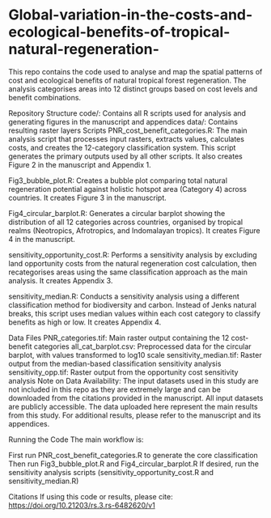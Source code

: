 # Global-variation-in-the-costs-and-ecological-benefits-of-tropical-natural-regeneration-
This repo contains the code used to analyse and map the spatial patterns of  cost and ecological benefits of natural tropical forest regeneration. The analysis categorises areas into 12 distinct groups based on cost levels and benefit combinations.

Repository Structure
code/: Contains all R scripts used for analysis and generating figures in the manuscript and appendices
data/: Contains resulting raster layers
Scripts
PNR_cost_benefit_categories.R: The main analysis script that processes input rasters, extracts values, calculates costs, and creates the 12-category classification system. This script generates the primary outputs used by all other scripts. It also creates Figure 2 in the manuscript and Appendix 1.

Fig3_bubble_plot.R: Creates a bubble plot comparing total natural regeneration potential against holistic hotspot area (Category 4) across countries. It creates Figure 3 in the manuscript.

Fig4_circular_barplot.R: Generates a circular barplot showing the distribution of all 12 categories across countries, organised by tropical realms (Neotropics, Afrotropics, and Indomalayan tropics). It creates Figure 4 in the manuscript.

sensitivity_opportunity_cost.R: Performs a sensitivity analysis by excluding land opportunity costs from the natural regeneration cost calculation, then recategorises areas using the same classification approach as the main analysis. It creates Appendix 3.

sensitivity_median.R: Conducts a sensitivity analysis using a different classification method for biodiversity and carbon. Instead of Jenks natural breaks, this script uses median values within each cost category to classify benefits as high or low. It creates Appendix 4.

Data Files
PNR_categories.tif: Main raster output containing the 12 cost-benefit categories
all_cat_barplot.csv: Preprocessed data for the circular barplot, with values transformed to log10 scale
sensitivity_median.tif: Raster output from the median-based classification sensitivity analysis
sensitivity_opp.tif: Raster output from the opportunity cost sensitivity analysis
Note on Data Availability: The input datasets used in this study are not included in this repo as they are extremely large and can be downloaded from the citations provided in the manuscript. All input datasets are publicly accessible. The data uploaded here represent the main results from this study. For additional results, please refer to the manuscript and its appendices.

Running the Code
The main workflow is:

First run PNR_cost_benefit_categories.R to generate the core classification
Then run Fig3_bubble_plot.R and Fig4_circular_barplot.R
If desired, run the sensitivity analysis scripts (sensitivity_opportunity_cost.R and sensitivity_median.R)

Citations
If using this code or results, please cite: https://doi.org/10.21203/rs.3.rs-6482620/v1
